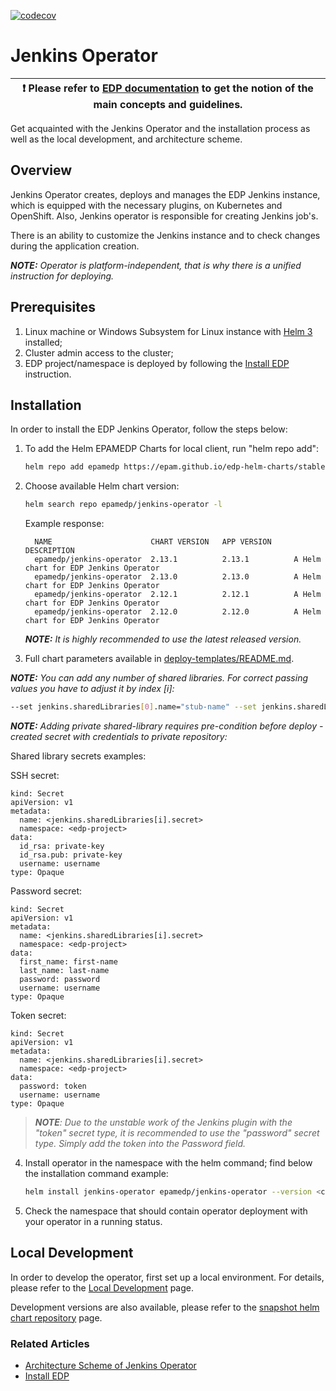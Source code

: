 [![codecov](https://codecov.io/gh/epam/edp-jenkins-operator/branch/master/graph/badge.svg?token=7A2P3UFQWN)](https://codecov.io/gh/epam/edp-jenkins-operator)

# Jenkins Operator

| :heavy_exclamation_mark: Please refer to [EDP documentation](https://epam.github.io/edp-install/) to get the notion of the main concepts and guidelines. |
| --- |

Get acquainted with the Jenkins Operator and the installation process as well as the local development, and architecture scheme.

## Overview

Jenkins Operator creates, deploys and manages the EDP Jenkins instance, which is equipped with the necessary plugins, on Kubernetes and OpenShift. Also, Jenkins operator is responsible for creating Jenkins job's.

There is an ability to customize the Jenkins instance and to check changes during the application creation.

_**NOTE:** Operator is platform-independent, that is why there is a unified instruction for deploying._

## Prerequisites

1. Linux machine or Windows Subsystem for Linux instance with [Helm 3](https://helm.sh/docs/intro/install/) installed;
2. Cluster admin access to the cluster;
3. EDP project/namespace is deployed by following the [Install EDP](https://epam.github.io/edp-install/operator-guide/install-edp/) instruction.

## Installation

In order to install the EDP Jenkins Operator, follow the steps below:

1. To add the Helm EPAMEDP Charts for local client, run "helm repo add":
     ```bash
     helm repo add epamedp https://epam.github.io/edp-helm-charts/stable
     ```
2. Choose available Helm chart version:
    ```bash
    helm search repo epamedp/jenkins-operator -l
    ```
   Example response:
   ```
     NAME                      CHART VERSION   APP VERSION     DESCRIPTION
     epamedp/jenkins-operator  2.13.1          2.13.1          A Helm chart for EDP Jenkins Operator
     epamedp/jenkins-operator  2.13.0          2.13.0          A Helm chart for EDP Jenkins Operator
     epamedp/jenkins-operator  2.12.1          2.12.1          A Helm chart for EDP Jenkins Operator
     epamedp/jenkins-operator  2.12.0          2.12.0          A Helm chart for EDP Jenkins Operator
     ```

    _**NOTE:** It is highly recommended to use the latest released version._

3. Full chart parameters available in [deploy-templates/README.md](deploy-templates/README.md).

_**NOTE:** You can add any number of shared libraries. For correct passing values you have to adjust it by index [i]:_

   ```bash
   --set jenkins.sharedLibraries[0].name="stub-name" --set jenkins.sharedLibraries[0].url="stub-url" --set jenkins.sharedLibraries[0].tag="stub-tag" --set jenkins.sharedLibraries[0].secret="stub-secret-name" --set jenkins.sharedLibraries[0].type="ssh"
   ```

_**NOTE:** Adding private shared-library requires pre-condition before deploy - created secret with credentials to private repository:_

Shared library secrets examples:

SSH secret:
   ```
   kind: Secret
   apiVersion: v1
   metadata:
     name: <jenkins.sharedLibraries[i].secret>
     namespace: <edp-project>
   data:
     id_rsa: private-key
     id_rsa.pub: private-key
     username: username
   type: Opaque
  ```

Password secret:
   ```
   kind: Secret
   apiVersion: v1
   metadata:
     name: <jenkins.sharedLibraries[i].secret>
     namespace: <edp-project>
   data:
     first_name: first-name
     last_name: last-name
     password: password
     username: username
   type: Opaque
  ```

Token secret:
   ```
   kind: Secret
   apiVersion: v1
   metadata:
     name: <jenkins.sharedLibraries[i].secret>
     namespace: <edp-project>
   data:
     password: token
     username: username
   type: Opaque
  ```
>_**NOTE**: Due to the unstable work of the Jenkins plugin with the "token" secret type, it is recommended to use the "password" secret type. Simply add the token into the Password field._

4. Install operator in the <edp-project> namespace with the helm command; find below the installation command example:
    ```bash
    helm install jenkins-operator epamedp/jenkins-operator --version <chart_version> --namespace <edp-project> --set name=jenkins-operator --set global.edpName=<edp-project> --set global.platform=<platform_type> --set global.dnsWildCard=<cluster_DNS_wildcard>
    ```
5. Check the <edp-project> namespace that should contain operator deployment with your operator in a running status.

## Local Development

In order to develop the operator, first set up a local environment. For details, please refer to the [Local Development](https://epam.github.io/edp-install/developer-guide/local-development/) page.

Development versions are also available, please refer to the [snapshot helm chart repository](https://epam.github.io/edp-helm-charts/snapshot/) page.

### Related Articles

* [Architecture Scheme of Jenkins Operator](documentation/arch.md)
* [Install EDP](https://epam.github.io/edp-install/operator-guide/install-edp/)
